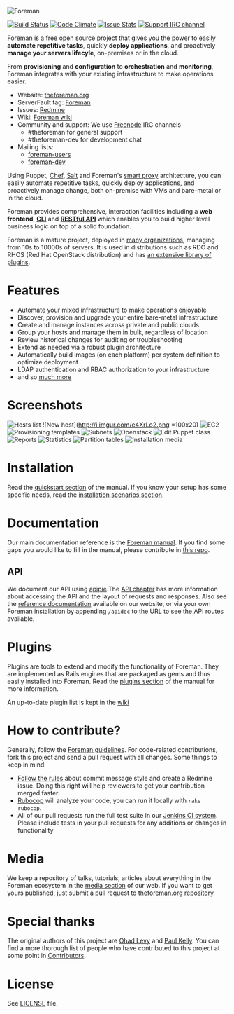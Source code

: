 ![Foreman](https://raw.githubusercontent.com/theforeman/foreman-graphics/master/logo/foreman_medium.png)

[![Build Status](http://ci.theforeman.org/buildStatus/icon?job=test_develop)](http://ci.theforeman.org/job/test_develop/)
[![Code Climate](https://codeclimate.com/github/theforeman/foreman/badges/gpa.svg)](https://codeclimate.com/github/theforeman/foreman)
[![Issue Stats](http://issuestats.com/github/theforeman/foreman/badge/pr)](http://issuestats.com/github/theforeman/foreman)
[![Support IRC channel](https://kiwiirc.com/buttons/irc.freenode.net/theforeman.png)](https://kiwiirc.com/client/irc.freenode.net/?#theforeman)

[Foreman](http://theforeman.org) is a free open source project that gives you the power to easily **automate repetitive tasks**, quickly **deploy applications**, and proactively **manage your servers lifecyle**, on-premises or in the cloud.

From **provisioning** and **configuration** to **orchestration** and **monitoring**, Foreman integrates with your existing infrastructure to make operations easier.

* Website: [theforeman.org](http://theforeman.org)
* ServerFault tag: [Foreman](http://serverfault.com/questions/tagged/foreman)
* Issues: [Redmine](http://projects.theforeman.org/issues)
* Wiki: [Foreman wiki](http://projects.theforeman.org/projects/foreman/wiki/About)
* Community and support: We use [Freenode](irc.freenode.net) IRC channels
    * #theforeman for general support
    * #theforeman-dev for development chat
* Mailing lists:
    * [foreman-users](https://groups.google.com/forum/?fromgroups#!forum/foreman-users)
    * [foreman-dev](https://groups.google.com/forum/?fromgroups#!forum/foreman-dev)

Using Puppet, [Chef](http://github.com/theforeman/foreman_chef), [Salt](http://github.com/theforeman/foreman_salt) and Foreman's [smart proxy](http://github.com/theforeman/smart-proxy) architecture, you can easily automate repetitive tasks, quickly deploy applications, and proactively manage change, both on-premise with VMs and bare-metal or in the cloud.

Foreman provides comprehensive, interaction facilities including a **web frontend**, [**CLI**](http://theforeman.org/manuals/1.6/index.html#4.5CommandLineInterface) and [**RESTful API**](http://theforeman.org/api_v2.html) which enables you to build higher level business logic on top of a solid foundation.

Foreman is a mature project, deployed in [many organizations](http://projects.theforeman.org/projects/foreman/wiki/Who_Uses_Foreman), managing from 10s to 10000s of servers. It is used in distributions such as RDO and RHOS (Red Hat OpenStack distribution) and has [an extensive library of plugins](http://projects.theforeman.org/projects/foreman/wiki/List_of_Plugins).

# Features
* Automate your mixed infrastructure to make operations enjoyable
* Discover, provision and upgrade your entire bare-metal infrastructure
* Create and manage instances across private and public clouds
* Group your hosts and manage them in bulk, regardless of location
* Review historical changes for auditing or troubleshooting
* Extend as needed via a robust plugin architecture
* Automatically build images (on each platform) per system definition to optimize deployment
* LDAP authentication and RBAC authorization to your infrastructure
* and so [much more](http://theforeman.org/manuals/latest/index.html)

# Screenshots
![Hosts list](http://i.imgur.com/XXCtFFH.png)
![New host](http://i.imgur.com/e4XrLo2.png =100x20)
![EC2](http://i.imgur.com/IUQ0ciM.png)
![Provisioning templates](http://i.imgur.com/sn9CzN1.png)
![Subnets](http://i.imgur.com/QNO8tdh.png)
![Openstack](http://i.imgur.com/vCwOjdv.png)
![Edit Puppet class](http://i.imgur.com/8nIJip9.png)
![Reports](http://i.imgur.com/ns7Vg1e.png)
![Statistics](http://i.imgur.com/0Hlt7wO.png)
![Partition tables](http://i.imgur.com/Pgdhlsl.png)
![Installation media](http://i.imgur.com/5Uz9LFa.png)

# Installation
Read the [quickstart section](http://theforeman.org/manuals/latest/#2.Quickstart) of the manual. If you know your setup has some specific needs, read the [installation scenarios section](http://theforeman.org/manuals/latest/#3.2.3InstallationScenarios).

# Documentation
Our main documentation reference is the [Foreman manual](http://theforeman.org/manuals/latest/). If you find some gaps you would like to fill in the manual, please contribute in [this repo](https://github.com/theforeman/theforeman.org).

## API
We document our API using [apipie](https://github.com/Apipie/apipie-rails).The [API chapter](http://theforeman.org/manuals/latest/index.html#5.1API) has more information about accessing the API and the layout of requests and responses. Also see the [reference documentation](http://theforeman.org/api_v2.html) available on our website, or via your own Foreman installation by appending `/apidoc` to the URL to see the API routes available.

# Plugins
Plugins are tools to extend and modify the functionality of Foreman. They are implemented as Rails engines that are packaged as gems and thus easily installed into Foreman. Read the [plugins section](http://theforeman.org/manuals/latest/index.html#6.Plugins) of the manual for more information.

An up-to-date plugin list is kept in the [wiki](http://projects.theforeman.org/projects/foreman/wiki/List_of_Plugins)

# How to contribute?
Generally, follow the [Foreman guidelines](http://theforeman.org/contribute.html). For code-related contributions, fork this project and send a pull request with all changes. Some things to keep in mind:
* [Follow the rules](http://theforeman.org/contribute.html#SubmitPatches) about commit message style and create a Redmine issue. Doing this right will help reviewers to get your contribution merged faster.
* [Rubocop](https://github.com/bbatsov/rubocop) will analyze your code, you can run it locally with `rake rubocop`.
* All of our pull requests run the full test suite in our [Jenkins CI system](http://ci.theforeman.org/). Please include tests in your pull requests for any additions or changes in functionality

# Media
We keep a repository of talks, tutorials, articles about everything in the Foreman ecosystem in the [media section](http://theforeman.org/media.html) of our web. If you want to get yours published, just submit a pull request to [theforeman.org repository](https://github.com/theforeman/theforeman.org)

# Special thanks

The original authors of this project are [Ohad Levy](http://github.com/ohadlevy) and [Paul Kelly](http://github.com/pikelly).
You can find a more thorough list of people who have contributed to this project at some point in [Contributors](Contributors).

# License

See [LICENSE](LICENSE) file.
